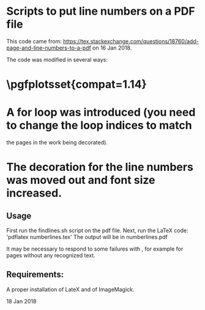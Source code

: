 Scripts to put line numbers on a PDF file
=========================================

 This code came from: https://tex.stackexchange.com/questions/18760/add-page-and-line-numbers-to-a-pdf on 16 Jan 2018.
 
 The code was modified in several ways:
 
 # \pgfplotsset{compat=1.14}
 
 # A for loop was introduced (you need to change the loop indices to match
 the pages in the work being decorated).
 
 # The decoration for the line numbers was moved out and font size increased.
 
 Usage
 -----
 
 First run the findlines.sh script on the pdf file.
 Next, run the LaTeX code: 'pdflatex numberlines.tex'
 The output will be in numberlines.pdf

 It may be necessary to respond to some failures with <cr>, for example for pages without any recognized text.

Requirements:
-------------

A proper installation of LateX and of ImageMagick. 

18 Jan 2018



